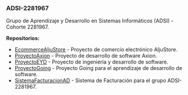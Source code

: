 ### ADSI-2281967
Grupo de Aprendizaje y Desarrollo en Sistemas Informáticos (ADSI) - Cohorte 2281967.

**Repositorios:**
- [EcommerceAljuStore](https://github.com/ServicioNacionalAprendizaje/EcommerceAljuStore) - Proyecto de comercio electrónico AljuStore.
- [ProyectoAxion](https://github.com/ServicioNacionalAprendizaje/ProyectoAxion) - Proyecto de desarrollo de software Axion.
- [ProyectoEYD](https://github.com/ServicioNacionalAprendizaje/ProyectoEYD) - Proyecto de ingeniería y desarrollo de software.
- [ProyectoGoing](https://github.com/ServicioNacionalAprendizaje/ProyectoGoing) - Proyecto Going para el aprendizaje de desarrollo de software.
- [SistemaFacturacionAD](https://github.com/ServicioNacionalAprendizaje/SistemaFacturacionAD) - Sistema de Facturación para el grupo ADSI-2281967.
